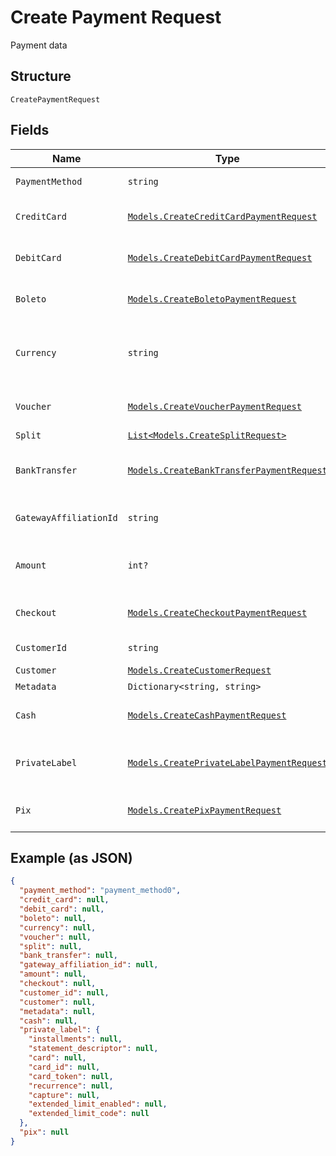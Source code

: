 
# Create Payment Request

Payment data

## Structure

`CreatePaymentRequest`

## Fields

| Name | Type | Tags | Description |
|  --- | --- | --- | --- |
| `PaymentMethod` | `string` | Required | Payment method |
| `CreditCard` | [`Models.CreateCreditCardPaymentRequest`](/doc/models/create-credit-card-payment-request.md) | Optional | Settings for credit card payment |
| `DebitCard` | [`Models.CreateDebitCardPaymentRequest`](/doc/models/create-debit-card-payment-request.md) | Optional | Settings for debit card payment |
| `Boleto` | [`Models.CreateBoletoPaymentRequest`](/doc/models/create-boleto-payment-request.md) | Optional | Settings for boleto payment |
| `Currency` | `string` | Optional | Currency. Must be informed using 3 characters |
| `Voucher` | [`Models.CreateVoucherPaymentRequest`](/doc/models/create-voucher-payment-request.md) | Optional | Settings for voucher payment |
| `Split` | [`List<Models.CreateSplitRequest>`](/doc/models/create-split-request.md) | Optional | Splits |
| `BankTransfer` | [`Models.CreateBankTransferPaymentRequest`](/doc/models/create-bank-transfer-payment-request.md) | Optional | Settings for bank transfer payment |
| `GatewayAffiliationId` | `string` | Optional | Gateway affiliation code |
| `Amount` | `int?` | Optional | The amount of the payment, in cents |
| `Checkout` | [`Models.CreateCheckoutPaymentRequest`](/doc/models/create-checkout-payment-request.md) | Optional | Settings for checkout payment |
| `CustomerId` | `string` | Optional | Customer Id |
| `Customer` | [`Models.CreateCustomerRequest`](/doc/models/create-customer-request.md) | Optional | Customer |
| `Metadata` | `Dictionary<string, string>` | Optional | Metadata |
| `Cash` | [`Models.CreateCashPaymentRequest`](/doc/models/create-cash-payment-request.md) | Optional | Settings for cash payment |
| `PrivateLabel` | [`Models.CreatePrivateLabelPaymentRequest`](/doc/models/create-private-label-payment-request.md) | Required | Settings for private label payment |
| `Pix` | [`Models.CreatePixPaymentRequest`](/doc/models/create-pix-payment-request.md) | Optional | Settings for pix payment |

## Example (as JSON)

```json
{
  "payment_method": "payment_method0",
  "credit_card": null,
  "debit_card": null,
  "boleto": null,
  "currency": null,
  "voucher": null,
  "split": null,
  "bank_transfer": null,
  "gateway_affiliation_id": null,
  "amount": null,
  "checkout": null,
  "customer_id": null,
  "customer": null,
  "metadata": null,
  "cash": null,
  "private_label": {
    "installments": null,
    "statement_descriptor": null,
    "card": null,
    "card_id": null,
    "card_token": null,
    "recurrence": null,
    "capture": null,
    "extended_limit_enabled": null,
    "extended_limit_code": null
  },
  "pix": null
}
```

